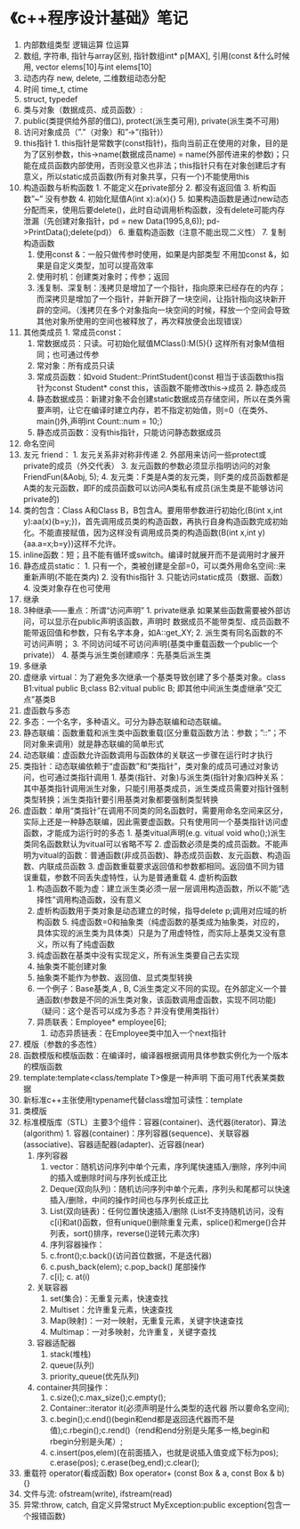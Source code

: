 # 《c++程序设计基础》笔记



1.	内部数组类型 逻辑运算 位运算
2.	数组, 字符串<string>, 指针与array区别, 指针数组int* p[MAX], 引用(const &什么时候用, vector<int> elems[10]与int elems[10]
3.	动态内存 new, delete, 二维数组动态分配
4.	时间 time_t, ctime 
5.	struct, typedef
6.	类与对象（数据成员、成员函数）: 
   1.	public(类提供给外部的借口), protect(派生类可用), private(派生类不可用)
   2.	访问对象成员（”.”（对象）和”->”(指针)）
   3.	this指针
      1.	this指针是常数字(const指针)，指向当前正在使用的对象，目的是为了区别参数，this->name(数据成员name) = name(外部传进来的参数)；只能在成员函数内部使用，否则没意义也非法；this指针只有在对象创建后才有意义，所以static成员函数(所有对象共享，只有一个)不能使用this
   4.	构造函数与析构函数
      1.	不能定义在private部分
      2.	都没有返回值
      3.	析构函数”~” 没有参数
      4.	初始化赋值A(int x):a(x){} 
      5.	如果构造函数是通过new动态分配而来，使用后要delete()，此时自动调用析构函数，没有delete可能内存泄漏（先创建对象指针，pd = new Data(1995,8,6)); pd->PrintData();delete(pd)）
      6.	重载构造函数（注意不能出现二义性）
      7.	复制构造函数
         1.	使用const &：一般只做传参时使用，如果是内部类型 不用加const &，如果是自定义类型，加可以提高效率
         2.	使用时机：创建类对象时；传参；返回
         3.	浅复制、深复制：浅拷贝是增加了一个指针，指向原来已经存在的内存；而深拷贝是增加了一个指针，并新开辟了一块空间，让指针指向这块新开辟的空间。（浅拷贝在多个对象指向一块空间的时候，释放一个空间会导致其他对象所使用的空间也被释放了，再次释放便会出现错误）
   5.	其他类成员
      1.	常成员const：
         1.	常数据成员：只读。可初始化赋值MClass():M(5){} 这样所有对象M值相同；也可通过传参
         2.	常对象：所有成员只读
         3.	常成员函数：如void Student::PrintStudent()const 相当于该函数this指针为const Student* const this，该函数不能修改this->成员
      2.	静态成员
         1.	静态数据成员：新建对象不会创建static数据成员存储空间，所以在类外需要声明，让它在编译时建立内存，若不指定初始值，则=0（在类外、main()外,声明int Count::num = 10;）
         2.	静态成员函数：没有this指针，只能访问静态数据成员
   6.	命名空间
   7.	友元 friend：
      1.	友元关系非对称非传递
      2.	外部用来访问一些protect或private的成员（外交代表）
      3.	友元函数的参数必须显示指明访问的对象FriendFun(&Aobj, 5);
      4.	友元类：F类是A类的友元类，则F类的成员函数都是A类的友元函数，即F的成员函数可以访问A类私有成员(派生类是不能够访问private的)
   8.	类的包含：Class A和Class B，B包含A。要用带参数进行初始化(B(int x,int y):aa(x){b=y;})，首先调用成员类的构造函数，再执行自身构造函数完成初始化。不能直接赋值，因为这样没有调用成员类的构造函数(B(int x,int y){aa.a=x;b=y})这样不允许。
   9.	inline函数：短；且不能有循环或switch。编译时就展开而不是调用时才展开
   10.	静态成员static：
      1.	只有一个，类被创建是全部=0，可以类外用命名空间::来重新声明(不能在类内)
      2.	没有this指针
      3.	只能访问static成员（数据、函数）
      4.	没类对象存在也可使用
7.	继承
   1.	3种继承——重点：所谓“访问声明”
      1.	private继承 如果某些函数需要被外部访问，可以显示在public声明该函数，声明时 数据成员不能带类型、成员函数不能带返回值和参数，只有名字本身，如A::get_XY;
      2.	派生类有同名函数的不可访问声明；
      3.	不同访问域不可访问声明(基类中重载函数一个public一个private)）
      4.	基类与派生类创建顺序：先基类后派生类
   2.	多继承
   3.	虚继承 virtual：为了避免多次继承一个基类导致创建了多个基类对象。class B1:vitual public B;class B2:vitual public B; 即其他中间派生类虚继承”交汇点”基类B
8.	虚函数与多态
   1.	多态：一个名字，多种语义。可分为静态联编和动态联编。
   2.	静态联编：函数重载和派生类中函数重载(区分重载函数方法：参数；”::”；不同对象来调用）就是静态联编的简单形式
   3.	动态联编：虚函数允许函数调用与函数体的关联这一步骤在运行时才执行
   4.	类指针：动态联编依赖于“虚函数”和“类指针”，类对象的成员可通过对象访问，也可通过类指针调用
      1.	基类(指针、对象)与派生类(指针对象)四种关系：其中基类指针调用派生对象，只能引用基类成员，派生类成员需要对指针强制类型转换；派生类指针要引用基类对象都要强制类型转换
   5.	虚函数：单用“类指针”在调用不同类的同名函数时，需要用命名空间来区分，实际上还是一种静态联编，因此需要虚函数。只有使用同一个基类指针访问虚函数，才能成为运行时的多态
      1.	基类vitual声明(e.g. vitual void who();)派生类同名函数默认为vitual可以省略不写
      2.	虚函数必须是类的成员函数。不能声明为vitual的函数：普通函数(非成员函数)、静态成员函数、友元函数、构造函数、内联成员函数
      3.	虚函数重载要求返回值和参数都相同。返回值不同为错误重载，参数不同丢失虚特性，认为是普通重载
      4.	虚析构函数
         1.	构造函数不能为虚：建立派生类必须一层一层调用构造函数，所以不能“选择性”调用构造函数，没有意义
         2.	虚析构函数用于类对象是动态建立的时候，指导delete p;调用对应域的析构函数
      5.	纯虚函数=0和抽象类（纯虚函数的基类成为抽象类，对应的，具体实现的派生类为具体类）只是为了用虚特性，而实际上基类又没有意义，所以有了纯虚函数
         1.	纯虚函数在基类中没有实现定义，所有派生类要自己去实现
         2.	抽象类不能创建对象
         3.	抽象类不能作为参数、返回值、显式类型转换
         4.	一个例子：Base基类,A , B, C派生类定义不同的实现。在外部定义一个普通函数(参数是不同的派生类对象，该函数调用虚函数，实现不同功能)（疑问：这个是否可以成为多态？并没有使用类指针）
         5.	异质联表：Employee* employee[6];
            1.	动态异质链表：在Employee类中加入一个next指针 
9.	模版（参数的多态性）
   1.	函数模版和模版函数：在编译时，编译器根据调用具体参数实例化为一个版本的模版函数
   2.	template:template<class/template T>像是一种声明 下面可用T代表某类数据
   3.	新标准c++主张使用typename代替class增加可读性：template<typename T>
   4.	类模版
   5.	标准模版库（STL）主要3个组件：容器(container)、迭代器(iterator)、算法(algorithm)
      1.	容器(container)：序列容器(sequence)、关联容器(associative)、容器适配器(adapter)、近容器(near)
         1.	序列容器
            1.	vector：随机访问序列中单个元素，序列尾快速插入/删除，序列中间的插入或删除时间与序列长成正比
            2.	Deque(双向队列)：随机访问序列中单个元素，序列头和尾都可以快速插入/删除，中间的操作时间也与序列长成正比
            3.	List(双向链表)：任何位置快速插入/删除 (List不支持随机访问，没有c[i]和at()函数，但有unique()删除重复元素，splice()和merge()合并列表，sort()排序，reverse()逆转元素次序)
            4.	序列容器操作：
               1.	c.front();c.back()(访问首位数据，不是迭代器)
               2.	c.push_back(elem); c.pop_back() 尾部操作
               3.	c[i];  c. at(i) 
         2.	关联容器
            1.	set(集合)：无重复元素，快速查找
            2.	Multiset：允许重复元素，快速查找
            3.	Map(映射)：一对一映射，无重复元素，关键字快速查找
            4.	Multimap：一对多映射，允许重复，关键字查找
         3.	容器适配器
            1.	stack(堆栈)
            2.	queue(队列)
            3.	priority_queue(优先队列)
         4.	container共同操作：
            1.	c.size();c.max_size();c.empty();
            2.	Container<T>::iterator it(必须声明是什么类型的迭代器 所以要命名空间);
            3.	c.begin();c.end()(begin和end都是返回迭代器而不是值);c.rbegin();c.rend()（rend和end分别是头尾多一格,begin和rbegin分别是头尾）;
            4.	c.insert(pos,elem)(在前面插入，也就是说插入值变成下标为pos); c.erase(pos); c.erase(beg,end);c.clear();
10.	重载符 operator(看成函数) Box operator+ (const Box & a, const Box & b){}
11.	文件与流: ofstream(write), ifstream(read)
12.	异常:throw, catch, 自定义异常struct MyException:public exception{包含一个报错函数}